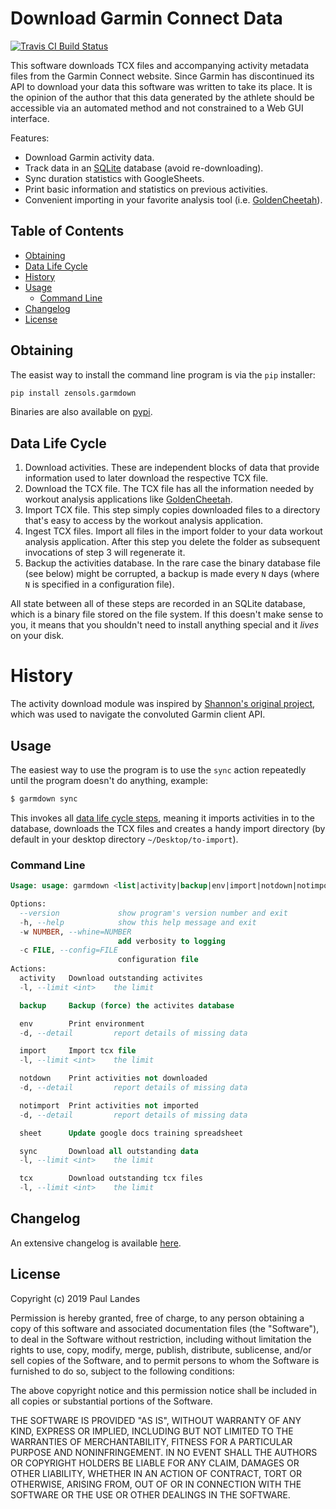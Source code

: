 # Download Garmin Connect Data

[![Travis CI Build Status][travis-badge]][travis-link]

This software downloads TCX files and accompanying activity metadata files from
the Garmin Connect website.  Since Garmin has discontinued its API to download
your data this software was written to take its place.  It is the opinion of
the author that this data generated by the athlete should be accessible via an
automated method and not constrained to a Web GUI interface.

Features:
* Download Garmin activity data.
* Track data in an [SQLite] database (avoid re-downloading).
* Sync duration statistics with GoogleSheets.
* Print basic information and statistics on previous activities.
* Convenient importing in your favorite analysis tool (i.e. [GoldenCheetah]).


<!-- markdown-toc start - Don't edit this section. Run M-x markdown-toc-refresh-toc -->
## Table of Contents

- [Obtaining](#obtaining)
- [Data Life Cycle](#data-life-cycle)
- [History](#history)
- [Usage](#usage)
    - [Command Line](#command-line)
- [Changelog](#changelog)
- [License](#license)

<!-- markdown-toc end -->


## Obtaining

The easist way to install the command line program is via the `pip` installer:
```bash
pip install zensols.garmdown
```

Binaries are also available on [pypi].


## Data Life Cycle

1. Download activities.  These are independent blocks of data that provide
   information used to later download the respective TCX file.
2. Download the TCX file.  The TCX file has all the information needed by
   workout analysis applications like [GoldenCheetah].
3. Import TCX file.  This step simply copies downloaded files to a directory
   that's easy to access by the workout analysis application.
4. Ingest TCX files.  Import all files in the import folder to your data
   workout analysis application.  After this step you delete the folder as
   subsequent invocations of step 3 will regenerate it.
5. Backup the activities database.  In the rare case the binary database file
   (see below) might be corrupted, a backup is made every `N` days (where `N`
   is specified in a configuration file).

All state between all of these steps are recorded in an SQLite database, which
is a binary file stored on the file system.  If this doesn't make sense to you,
it means that you shouldn't need to install anything special and it *lives* on
your disk.


# History

The activity download module was inspired by [Shannon's original project],
which was used to navigate the convoluted Garmin client API.


## Usage

The easiest way to use the program is to use the `sync` action repeatedly
until the program doesn't do anything, example:
```bash
$ garmdown sync
```

This invokes all [data life cycle steps](#data-life-cycle), meaning it imports
activities in to the database, downloads the TCX files and creates a handy
import directory (by default in your desktop directory `~/Desktop/to-import`).

### Command Line

```sql
Usage: usage: garmdown <list|activity|backup|env|import|notdown|notimport|sheet|sync|tcx> [options]

Options:
  --version             show program's version number and exit
  -h, --help            show this help message and exit
  -w NUMBER, --whine=NUMBER
                        add verbosity to logging
  -c FILE, --config=FILE
                        configuration file
Actions:
  activity   Download outstanding activites
  -l, --limit <int>    the limit

  backup     Backup (force) the activites database

  env        Print environment
  -d, --detail         report details of missing data

  import     Import tcx file
  -l, --limit <int>    the limit

  notdown    Print activities not downloaded
  -d, --detail         report details of missing data

  notimport  Print activities not imported
  -d, --detail         report details of missing data

  sheet      Update google docs training spreadsheet

  sync       Download all outstanding data
  -l, --limit <int>    the limit

  tcx        Download outstanding tcx files
  -l, --limit <int>    the limit
```


## Changelog

An extensive changelog is available [here](CHANGELOG.md).


## License

Copyright (c) 2019 Paul Landes

Permission is hereby granted, free of charge, to any person obtaining a copy of
this software and associated documentation files (the "Software"), to deal in
the Software without restriction, including without limitation the rights to
use, copy, modify, merge, publish, distribute, sublicense, and/or sell copies
of the Software, and to permit persons to whom the Software is furnished to do
so, subject to the following conditions:

The above copyright notice and this permission notice shall be included in all
copies or substantial portions of the Software.

THE SOFTWARE IS PROVIDED "AS IS", WITHOUT WARRANTY OF ANY KIND, EXPRESS OR
IMPLIED, INCLUDING BUT NOT LIMITED TO THE WARRANTIES OF MERCHANTABILITY,
FITNESS FOR A PARTICULAR PURPOSE AND NONINFRINGEMENT. IN NO EVENT SHALL THE
AUTHORS OR COPYRIGHT HOLDERS BE LIABLE FOR ANY CLAIM, DAMAGES OR OTHER
LIABILITY, WHETHER IN AN ACTION OF CONTRACT, TORT OR OTHERWISE, ARISING FROM,
OUT OF OR IN CONNECTION WITH THE SOFTWARE OR THE USE OR OTHER DEALINGS IN THE
SOFTWARE.


<!-- links -->
[travis-link]: https://travis-ci.org/garmin-data/garmdown
[travis-badge]: https://travis-ci.org/garmin-data/garmdown.svg?branch=master
[pypi]: https://pypi.org/project/zensols.garmdown/

[GoldenCheetah]: https://www.goldencheetah.org
[Shannon's original project]: https://github.com/magsol/garmin
[SQLite]: https://www.sqlite.org/index.html

